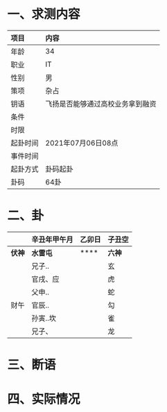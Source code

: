 # 一、求测内容
|项目|内容|
|:-|:-|
|年龄|34|
|职业|IT|
|性别|男|
|策项|杂占|
|钥语|飞扬是否能够通过高校业务拿到融资|
|条件||
|时限||
|起卦时间|2021年07月06日08点|
|事件时间||
|起卦方式|卦码起卦|
|卦码|64卦|

# 二、卦
||辛丑年甲午月|乙卯日|子丑空|
|:-|:-|:-|:-|
|**伏神**|**水雷屯**|****|**六神**|
||兄子..||玄|
||官戌、应||虎|
||父申..||蛇|
|财午|官辰..||勾|
||孙寅..坎||雀|
||兄子、||龙|


# 三、断语

# 四、实际情况